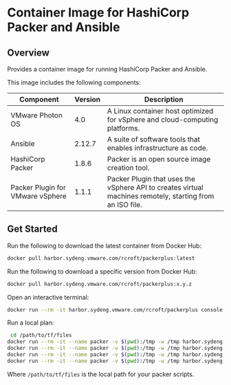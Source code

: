 # Container Image for HashiCorp Packer and Ansible

## Overview

Provides a container image for running HashiCorp Packer and Ansible.

This image includes the following components:

| Component                        | Version | Description                                                                                              |
|----------------------------------|---------|----------------------------------------------------------------------------------------------------------|
| VMware Photon OS                 | 4.0     | A Linux container host optimized for vSphere and cloud-computing platforms.                              |
| Ansible                          | 2.12.7  | A suite of software tools that enables infrastructure as code.                                           |
| HashiCorp Packer                 | 1.8.6   | Packer is an open source image creation tool.                                                            |
| Packer Plugin for VMware vSphere | 1.1.1   | Packer Plugin that uses the vSphere API to creates virtual machines remotely, starting from an ISO file. |

## Get Started

Run the following to download the latest container from Docker Hub:

```bash
docker pull harbor.sydeng.vmware.com/rcroft/packerplus:latest
```

Run the following to download a specific version from Docker Hub:

```bash
docker pull harbor.sydeng.vmware.com/rcroft/packerplus:x.y.z
```

Open an interactive terminal:

```bash
docker run --rm -it harbor.sydeng.vmware.com/rcroft/packerplus console
```

Run a local plan:

```bash
 cd /path/to/tf/files
docker run --rm -it --name packer -v $(pwd):/tmp -w /tmp harbor.sydeng.vmware.com/rcroft/packerplus init
docker run --rm -it --name packer -v $(pwd):/tmp -w /tmp harbor.sydeng.vmware.com/rcroft/packerplus validate
docker run --rm -it --name packer -v $(pwd):/tmp -w /tmp harbor.sydeng.vmware.com/rcroft/packerplus fmt
docker run --rm -it --name packer -v $(pwd):/tmp -w /tmp harbor.sydeng.vmware.com/rcroft/packerplus build
```

Where `/path/to/tf/files` is the local path for your packer scripts.
